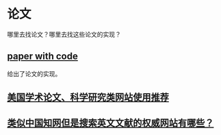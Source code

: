 # 论文

哪里去找论文？哪里去找这些论文的实现？

## [paper with code](https://paperswithcode.com/ )

给出了论文的实现。

## [美国学术论文、科学研究类网站使用推荐](https://www.douban.com/note/610151075/)




## [类似中国知网但是搜索英文文献的权威网站有哪些？](https://www.zhihu.com/question/27226972)

